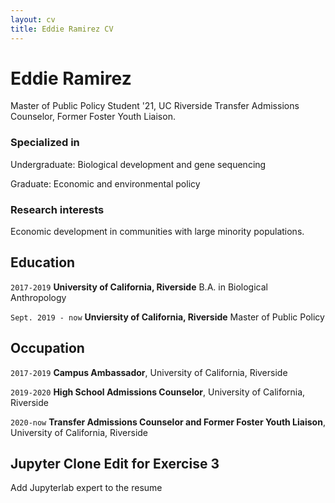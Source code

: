 ```yaml
---
layout: cv
title: Eddie Ramirez CV
---
```

# Eddie Ramirez
Master of Public Policy Student '21, UC Riverside Transfer Admissions Counselor, Former Foster Youth Liaison.




### Specialized in
Undergraduate: Biological development and gene sequencing

Graduate: Economic and environmental policy


### Research interests

Economic development in communities with large minority populations.


## Education

`2017-2019`
__University of California, Riverside__
B.A. in Biological Anthropology

`Sept. 2019 - now`
__Unviersity of California, Riverside__
Master of Public Policy




## Occupation

`2017-2019`
__Campus Ambassador__, University of California, Riverside


`2019-2020`
__High School Admissions Counselor__, University of California, Riverside


`2020-now`
__Transfer Admissions Counselor and Former Foster Youth Liaison__, University of California, Riverside

## Jupyter Clone Edit for Exercise 3

Add Jupyterlab expert to the resume 
